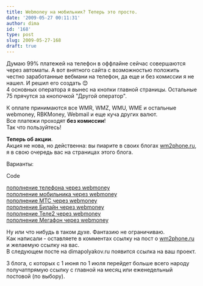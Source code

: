 ```yaml
---
title: Webmoney на мобильник? Теперь это просто.
date: '2009-05-27 00:11:31'
author: dima
id: '168'
type: post
slug: 2009-05-27-168
draft: true
---
```


Думаю 99% платежей на телефон в оффлайне сейчас совершаются через автоматы. А вот внятного сайта с возможностью положить честно заработанные вебмани на телефон, да еще и без комиссии я не нашел. И решил его создать 😊  
4 основных оператора я вынес на кнопки главной страницы. Остальные 75 прячутся за кнопочкой "Другой оператор".

К оплате принимаются все WMR, WMZ, WMU, WME и остальные webmoney, RBKMoney, Webmail и еще куча других валют.  
Все платежи проходят **без комиссии**!  
Так что пользуйтесь!

**Теперь об акции**.  
Акция не нова, но действенна: вы пиарите в своих блогах [wm2phone.ru](https://wm2phone.ru), я в свою очередь вас на страницах этого блога.

Варианты:  

Code

<a href="https://wm2phone.ru">пополнение телефона через webmoney</a>  
<a href="https://wm2phone.ru">пополнение мобильника через webmoney</a>  
<a href="https://wm2phone.ru/?p=mts">пополнение МТС через webmoney</a>  
<a href="https://wm2phone.ru/?p=beeline">пополнение Билайн через webmoney</a>  
<a href="https://wm2phone.ru/?p=tele2">пополнение Теле2 через webmoney</a>  
<a href="https://wm2phone.ru/?p=megafon">пополнение Мегафон через webmoney</a>  

  
Ну или что нибудь в таком духе. Фантазию не ограничиваю.  
Как написали - оставляете в комментах ссылку на пост о [wm2phone.ru](https://wm2phone.ru) и желаемую ссылку на вас.  
В следующем посте на dimapolyakov.ru появится ссылка на ваш проект.

3 блога, с которых с 1 июня по 1 июля перейдет больше всего народу получатпрямую ссылку с главной на месяц или еженедельный постовой (по выбору).
